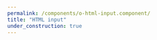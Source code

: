 ```yaml
---
permalink: /components/o-html-input.component/
title: "HTML input"
under_construction: true
---
```


